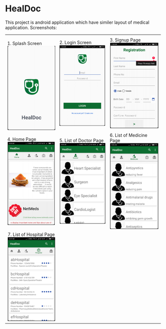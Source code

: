 # HealDoc
This project is android application which have similer layout of medical application. 
Screenshots:
<table>
  <tr>
    <td>
      <br>1. Splash Screen<br>
        <img src="https://github.com/Kavan-Patel/HealDoc/blob/master/1.png" />
    </td>
    <td>
      2. Login Screen<br>
      <img src="https://github.com/Kavan-Patel/HealDoc/blob/master/2.png" />
    </td>
    <td>
      3. Signup Page<br>
      <img src="https://github.com/Kavan-Patel/HealDoc/blob/master/3.png" />
    </td>
  </tr>
  <tr>
    <td>
      4. Home Page<br>
      <img src="https://github.com/Kavan-Patel/HealDoc/blob/master/4.png" />
    </td>
    <td>
      5. List of Doctor Page<br>
      <img src="https://github.com/Kavan-Patel/HealDoc/blob/master/5.png" />
    </td>
    <td>
      6. List of Medicine Page<br>
      <img src="https://github.com/Kavan-Patel/HealDoc/blob/master/6.png" />
    </td>
  </tr>
  <tr>
    <td align=center>
      7. List of Hospital Page<br>
      <img src="https://github.com/Kavan-Patel/HealDoc/blob/master/7.png" />
    </td>
  </tr>
 </table>

